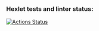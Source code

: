 ### Hexlet tests and linter status:
[![Actions Status](https://github.com/mur-misha/python-project-49/actions/workflows/hexlet-check.yml/badge.svg)](https://github.com/mur-misha/python-project-49/actions)